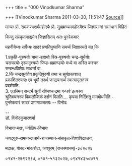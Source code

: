 +++
title = "000 Vinodkumar Sharma"

+++
[[Vinodkumar Sharma	2011-03-30, 11:51:47 [Source](https://groups.google.com/g/bvparishat/c/jIVfZzmmg6s)]]



मान्याः प्रो. रामकरणशर्ममहोदयैः प्रो. सुब्रह्मण्यममहोदयैश्च जिज्ञासानां समाधानं विहितं

किन्तु संस्कृतमाद्यमेन जिज्ञासितम् अतः पुनरेकवारं

महनीयेभ्यः सर्वेभ्यः सादरं प्रणतिपुष्पाणि समर्प्य जिज्ञास्यते यत् किं  

1.प्रकृति-पुरुषयोः माया-ब्रह्मयोः स्त्रि-पुरुषयोः चन्द्र-सूर्ययोः  
चराचरयोः दृश्यादृश्ययोः पिण्ड-ब्रह्माण्डयोः मध्ये वा अस्ति कश्चन  
सम्बन्धविशेषः साधर्म्यं वा.  
2.किं चन्द्रसूर्यावेव प्रकृतिपुरुषौ तथा च सूर्यप्रकाशात्  
प्रकाशितश्चन्द्रः एव भूमौ तदर्थं जगद्रचनार्थं स्वात्मामृततत्त्व  
प्रदर्शयति.  
3. एतस्मिन् सन्दर्भे सूर्यो रश्मिश्चन्द्रमा गन्धर्वः इत्यस्य  
श्रुतिवचनस्य किमलौकिकं दर्शनं मिलति.... कृपया निर्दिशतु मामबोधमिति -  
पुनरेकवारं सादरं प्रणामाञ्जलयः -- विनोदः

  
  
--  
डॉ. विनोदकुमारशर्मा

विभागाध्यक्षः, ज्योतिष-विभागः

जगद्गुरु-रामानन्दाचार्य-राजस्थान-संसकृत-विश्वविद्यालयः,

मदाऊ, पोस्ट-भांकरोटा, जयपुरम् (राजस्थानम्)-३०२०२६

०१४१-२७९२२९७, ०१४१-५१३२०२७, ०९४१४३५०७११

  


